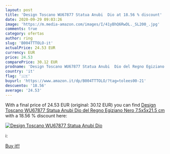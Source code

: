 ```yaml
---
layout: post
title: 'Design Toscano WU67877 Statua Anubi  Dio at 18.56 % discount'
date: 2020-09-29 09:03:26
image: 'https://m.media-amazon.com/images/I/41yBhQ6RwDL._SL200_.jpg'
comments: true
category: ofertas
author: ring
slug: 'B004TTTOLO-it'
actualPrice: 24.53 EUR
currency: EUR
price: 24.53
comparePrice: 30.12 EUR
prodname: 'Design Toscano WU67877 Statua Anubi  Dio del Regno Egiziano  Nero  7.5x5x21.5 cm'
country: 'it'
flag: '🇮🇹'
buyurl: 'https://www.amazon.it/dp/B004TTTOLO/?tag=tolees00-21'
descuento: '18.56'
average: '24.53'
---
```


With a final price of 24.53 EUR (original: 30.12 EUR) you can find [Design Toscano WU67877 Statua Anubi  Dio del Regno Egiziano  Nero  7.5x5x21.5 cm](https://www.amazon.it/dp/B004TTTOLO/?tag=tolees00-21) with a  18.56 % discount here:

[![Design Toscano WU67877 Statua Anubi  Dio](https://m.media-amazon.com/images/I/41yBhQ6RwDL._SL200_.jpg)](https://www.amazon.it/dp/B004TTTOLO/?tag=tolees00-21)

ℹ️:


[Buy it!!](https://www.amazon.it/dp/B004TTTOLO/?tag=tolees00-21)
